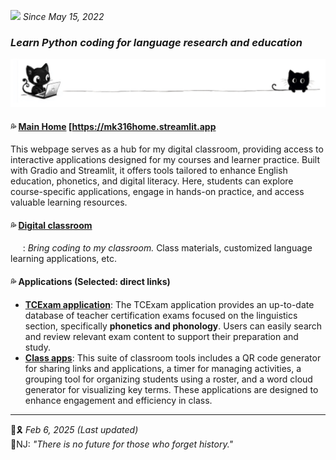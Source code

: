 ![](https://komarev.com/ghpvc/?username=MK316&color=blueviolet&label=VISIT+count) _Since May 15, 2022_  
  

### _Learn Python coding for language research and education_  
![](https://github.com/MK316/MK-316/raw/main/images/octocat-2-line.png)
#### 💦 [Main Home](https://mk316home.streamlit.app/) [https://mk316home.streamlit.app
This webpage serves as a hub for my digital classroom, providing access to interactive applications designed for my courses and learner practice. Built with Gradio and Streamlit, it offers tools tailored to enhance English education, phonetics, and digital literacy. Here, students can explore course-specific applications, engage in hands-on practice, and access valuable learning resources.

#### 💦 [Digital classroom](https://mk316home.streamlit.app/About_My_Digital_Classroom)  
&nbsp;&nbsp;&nbsp;&nbsp;&nbsp;: _Bring coding to my classroom._ Class materials, customized language learning applications, etc. 

#### 💦 Applications (Selected: direct links)
+ **[TCExam application](https://mk316home.streamlit.app/Apps:_%F0%9F%94%B4_TCExam)**: The TCExam application provides an up-to-date database of teacher certification exams focused on the linguistics section, specifically **phonetics and phonology**. Users can easily search and review relevant exam content to support their preparation and study.
+ **[Class apps](https://mk316home.streamlit.app/Apps:_%E2%9A%AA_Classroom)**: This suite of classroom tools includes a QR code generator for sharing links and applications, a timer for managing activities, a grouping tool for organizing students using a roster, and a word cloud generator for visualizing key terms. These applications are designed to enhance engagement and efficiency in class.




---
💜🎗️ _Feb 6, 2025 (Last updated)_  
🚫NJ: _"There is no future for those who forget history."_   
